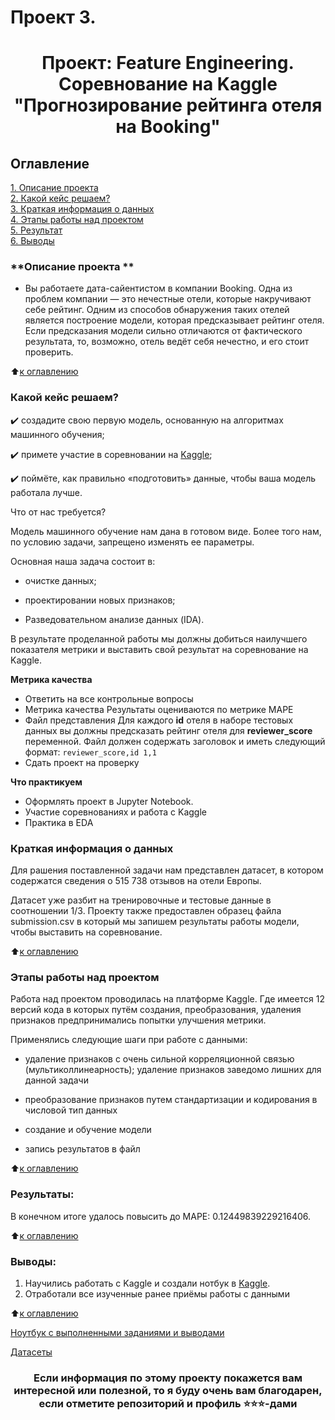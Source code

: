 # Проект 3. 
# <center> Проект: Feature Engineering. Соревнование на Kaggle "Прогнозирование рейтинга отеля на Booking"

## Оглавление  
[1. Описание проекта](https://github.com/Balantre/New_octopus/blob/main/project_3/README.md#описание-проекта-)  
[2. Какой кейс решаем?](https://github.com/Balantre/New_octopus/blob/main/project_3/README.md#Какой-кейс-решаем)  
[3. Краткая информация о данных](https://github.com/Balantre/New_octopus/blob/main/project_3/README.md#Краткая-информация-о-данных)  
[4. Этапы работы над проектом](https://github.com/Balantre/New_octopus/blob/main/project_3/README.md#Этапы-работы-над-проектом)  
[5. Результат](https://github.com/Balantre/New_octopus/blob/main/project_3/README.md#результаты)    
[6. Выводы](https://github.com/Balantre/New_octopus/blob/main/project_3/README.md#Выводы) 

### **Описание проекта **   
- Вы работаете дата-сайентистом в компании Booking. Одна из проблем компании — это нечестные отели, которые накручивают себе рейтинг. Одним из способов обнаружения таких отелей является построение модели, которая предсказывает рейтинг отеля. Если предсказания модели сильно отличаются от фактического результата, то, возможно, отель ведёт себя нечестно, и его стоит проверить.

:arrow_up:[к оглавлению](https://github.com/Balantre/New_octopus/blob/main/project_3/README.md#оглавление)


### **Какой кейс решаем?**
✔️ создадите свою первую модель, основанную на алгоритмах машинного обучения;

✔️ примете участие в соревновании на [Kaggle](https://www.kaggle.com/competitions/sf-booking/overview);

✔️ поймёте, как правильно «подготовить» данные, чтобы ваша модель работала лучше.

Что от нас требуется?

Модель машинного обучение нам дана в готовом виде. Более того нам, по условию задачи, запрещено изменять ее параметры.

Основная наша задача состоит в:

* очистке данных;

* проектировании новых признаков;

* Разведовательном анализе данных (IDA).

В результате проделанной работы мы должны добиться наилучшего показателя метрики и выставить свой результат на соревнование на Kaggle.


**Метрика качества**     
- Ответить на все контрольные вопросы
- Метрика качества Результаты оцениваются по метрике MAPE 
- Файл представления Для каждого **id** отеля в наборе тестовых данных вы должны предсказать рейтинг отеля для **reviewer_score** переменной. Файл должен содержать заголовок и иметь следующий формат: ``` reviewer_score,id 1,1 ```
- Сдать проект  на проверку

**Что практикуем**     
 - Оформлять проект в Jupyter Notebook.
 - Участие соревнованиях и работа с Kaggle
 - Практика в EDA


### **Краткая информация о данных**
Для рашения поставленной задачи нам представлен датасет, в котором содержатся сведения о 515 738 отзывов на отели Европы.

Датасет уже разбит на тренировочные и тестовые данные в соотношении 1/3. Проекту также предоставлен образец файла submission.csv в который мы запишем результаты работы модели, чтобы выставить на соревнование.


:arrow_up:[к оглавлению](https://github.com/Balantre/New_octopus/blob/main/project_3/README.md#оглавление)


### **Этапы работы над проектом**  
Работа над проектом проводилась на платформе Kaggle. Где имеется 12 версий кода в которых путём создания, преобразования, удаления признаков предпринимались попытки улучшения метрики.

Применялись следующие шаги при работе с данными:
  
  
- удаление признаков с очень сильной корреляционной связью (мультиколлинеарность); удаление признаков заведомо лишних для данной задачи

- преобразование признаков путем стандартизации и кодирования в числовой тип данных

- создание и обучение модели

- запись результатов в файл

:arrow_up:[к оглавлению](https://github.com/Balantre/New_octopus/blob/main/project_3/README.md#оглавление)


### **Результаты:**  
В конечном итоге удалось повысить  до MAPE: 0.12449839229216406.



:arrow_up:[к оглавлению](https://github.com/Balantre/New_octopus/blob/main/project_3/README.md#оглавление)


### **Выводы:**  
1. Научились работать с Kaggle и создали нотбук в [Kaggle](https://www.kaggle.com/code/evgeniybubyr/eda-project-3).
2. Отработали все изученные ранее приёмы работы с данными


:arrow_up:[к оглавлению](https://github.com/Balantre/New_octopus/blob/main/project_3/README.md#оглавление)

[Ноутбук с выполненными заданиями и выводами](https://github.com/Balantre/New_octopus/blob/main/project_3/Project_3.ipynb)

[Датасеты](https://drive.google.com/drive/folders/1-JU62hMM2hJWpaxfIm1CkWF2AO34mhP1?usp=sharing)

### <center> Если информация по этому проекту покажется вам интересной или полезной, то я буду очень вам благодарен, если отметите репозиторий и профиль ⭐️⭐️⭐️-дами
